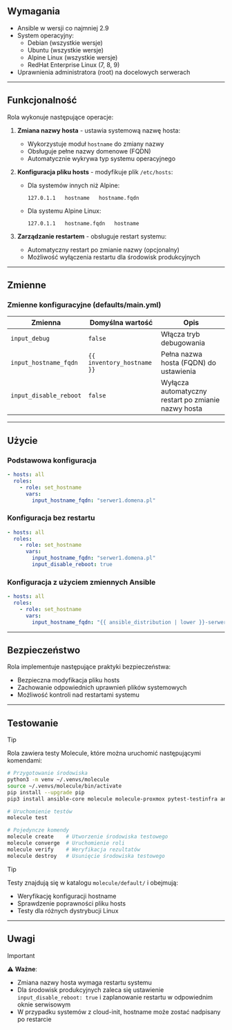 ## Wymagania

- Ansible w wersji co najmniej 2.9
- System operacyjny: 
  - Debian (wszystkie wersje)
  - Ubuntu (wszystkie wersje)
  - Alpine Linux (wszystkie wersje)
  - RedHat Enterprise Linux (7, 8, 9)
- Uprawnienia administratora (root) na docelowych serwerach

---
## Funkcjonalność

Rola wykonuje następujące operacje:

1. **Zmiana nazwy hosta** - ustawia systemową nazwę hosta:
   - Wykorzystuje moduł `hostname` do zmiany nazwy
   - Obsługuje pełne nazwy domenowe (FQDN)
   - Automatycznie wykrywa typ systemu operacyjnego

2. **Konfiguracja pliku hosts** - modyfikuje plik `/etc/hosts`:
   - Dla systemów innych niż Alpine:
     ```
     127.0.1.1   hostname   hostname.fqdn
     ```
   - Dla systemu Alpine Linux:
     ```
     127.0.1.1   hostname.fqdn   hostname
     ```

3. **Zarządzanie restartem** - obsługuje restart systemu:
   - Automatyczny restart po zmianie nazwy (opcjonalny)
   - Możliwość wyłączenia restartu dla środowisk produkcyjnych

---
## Zmienne

### Zmienne konfiguracyjne (defaults/main.yml)

| Zmienna | Domyślna wartość | Opis |
|---------|------------------|------|
| `input_debug` | `false` | Włącza tryb debugowania |
| `input_hostname_fqdn` | `{{ inventory_hostname }}` | Pełna nazwa hosta (FQDN) do ustawienia |
| `input_disable_reboot` | `false` | Wyłącza automatyczny restart po zmianie nazwy hosta |

---
## Użycie

### Podstawowa konfiguracja

```yaml
- hosts: all
  roles:
    - role: set_hostname
      vars:
        input_hostname_fqdn: "serwer1.domena.pl"
```

### Konfiguracja bez restartu

```yaml
- hosts: all
  roles:
    - role: set_hostname
      vars:
        input_hostname_fqdn: "serwer1.domena.pl"
        input_disable_reboot: true
```

### Konfiguracja z użyciem zmiennych Ansible

```yaml
- hosts: all
  roles:
    - role: set_hostname
      vars:
        input_hostname_fqdn: "{{ ansible_distribution | lower }}-serwer.domena.pl"
```

---
## Bezpieczeństwo

Rola implementuje następujące praktyki bezpieczeństwa:

- Bezpieczna modyfikacja pliku hosts
- Zachowanie odpowiednich uprawnień plików systemowych
- Możliwość kontroli nad restartami systemu

---
## Testowanie

> [!tip]
> Rola zawiera testy Molecule, które można uruchomić następującymi komendami:

```bash
# Przygotowanie środowiska
python3 -m venv ~/.venvs/molecule
source ~/.venvs/molecule/bin/activate
pip install --upgrade pip
pip3 install ansible-core molecule molecule-proxmox pytest-testinfra ansible-lint molecule-plugins requests testinfra

# Uruchomienie testów
molecule test

# Pojedyncze komendy
molecule create    # Utworzenie środowiska testowego
molecule converge  # Uruchomienie roli
molecule verify    # Weryfikacja rezultatów
molecule destroy   # Usunięcie środowiska testowego
```

> [!tip]
> Testy znajdują się w katalogu `molecule/default/` i obejmują:
> - Weryfikację konfiguracji hostname
> - Sprawdzenie poprawności pliku hosts
> - Testy dla różnych dystrybucji Linux

---
## Uwagi

> [!important]
> ⚠️ **Ważne**: 
> - Zmiana nazwy hosta wymaga restartu systemu
> - Dla środowisk produkcyjnych zaleca się ustawienie `input_disable_reboot: true` i zaplanowanie restartu w odpowiednim oknie serwisowym
> - W przypadku systemów z cloud-init, hostname może zostać nadpisany po restarcie
